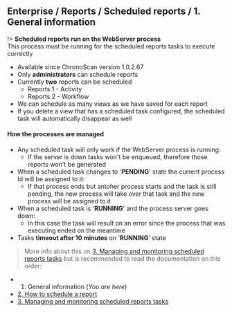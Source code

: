
## Enterprise / Reports / Scheduled reports / 1. General information


!> **Scheduled reports run on the WebServer process** <br/>This process must be running for the scheduled reports tasks to execute correctly

* Available since ChronoScan version 1.0.2.67
* Only **administrators** can schedule reports
* Currently **two** reports can be scheduled
    * Reports 1 - Activity
    * Reports 2 - Workflow
* We can schedule as many views as we have saved for each report
* If you delete a view that has a scheduled task configured, the scheduled task will automatically disappear as well

#### How the processes are managed

* Any scheduled task will only work if the WebServer process is running:
    * If the server is down tasks won't be enqueued, therefore those reports won't be generated
* When a scheduled task changes to '**PENDING**' state the current process Id will be assigned to it:
    * If that process ends but antoher process starts and the task is still pending, the new process will take over that task and the new process will be assigned to it
* When a scheduled task is '**RUNNING**' and the process server goes down:
    * In this case the task will result on an error since the process that was executing ended on the meantime
* Tasks **timeout after 10 minutes** on '**RUNNING**' state

> More info about this on [3. Managing and monitoring scheduled reports tasks](./enterprise/reports/scheduled-reports/3-managing-and-monitoring-scheduled-reports-tasks) but is recommended to read the documentation on this order:

* 1. General information (_You are here_)
* [2. How to schedule a report](./enterprise/reports/scheduled-reports/2-how-to-schedule-a-report)
* [3. Managing and monitoring scheduled reports tasks](./enterprise/reports/scheduled-reports/3-managing-and-monitoring-scheduled-reports-tasks)

